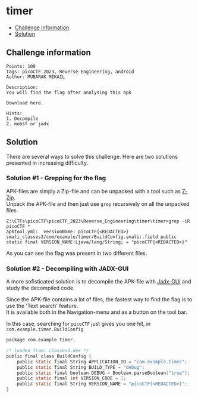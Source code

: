 # timer

- [Challenge information](#challenge-information)
- [Solution](#solution)

## Challenge information
```
Points: 100
Tags: picoCTF 2023, Reverse Engineering, android
Author: MUBARAK MIKAIL
 
Description:
You will find the flag after analysing this apk

Download here.
 
Hints:
1. Decompile
2. mobsf or jadx
```

## Solution

There are several ways to solve this challenge. Here are two solutions presented in increasing difficulty.

### Solution #1 - Grepping for the flag

APK-files are simply a Zip-file and can be unpacked with a tool such as [7-Zip](https://www.7-zip.org/).  
Unpack the APK-file and then just use `grep` recursively on all the unpacked files
```
Z:\CTFs\picoCTF\picoCTF_2023\Reverse_Engineering\timer\timer>grep -iR picoCTF *
apktool.yml:  versionName: picoCTF{<REDACTED>}
smali_classes3/com/example/timer/BuildConfig.smali:.field public static final VERSION_NAME:Ljava/lang/String; = "picoCTF{<REDACTED>}"
```

As you can see the flag was present in two different files.

### Solution #2 - Decompiling with JADX-GUI

A more sofisticated solution is to decompile the APK-file with [Jadx-GUI](https://github.com/skylot/jadx) and study the decompiled code.

Since the APK-file contains a lot of files, the fastest way to find the flag is to use the 'Text search' feature.  
It is available both in the Navigation-menu and as a button on the tool bar.

In this case, searching for `picoCTF` just gives you one hit, in `com.example.timer.BuildConfig`
```C
package com.example.timer;

/* loaded from: classes3.dex */
public final class BuildConfig {
    public static final String APPLICATION_ID = "com.example.timer";
    public static final String BUILD_TYPE = "debug";
    public static final boolean DEBUG = Boolean.parseBoolean("true");
    public static final int VERSION_CODE = 1;
    public static final String VERSION_NAME = "picoCTF{<REDACTED>}";
}
```
